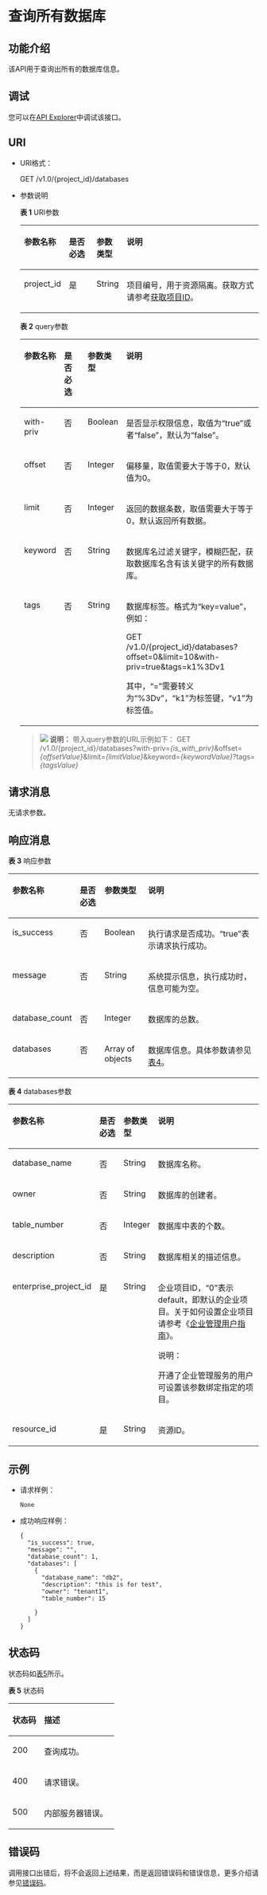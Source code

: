 # 查询所有数据库<a name="dli_02_0029"></a>

## 功能介绍<a name="s81476b125db145998a1baa1a8bc56e0c"></a>

该API用于查询出所有的数据库信息。

## 调试<a name="section556523314214"></a>

您可以在[API Explorer](https://apiexplorer.developer.huaweicloud.com/apiexplorer/doc?product=DLI&api=ListDatabases)中调试该接口。

## URI<a name="sbf07dde5c25a4911ae94d60a7ac93e10"></a>

-   URI格式：

    GET /v1.0/\{project\_id\}/databases

-   参数说明

    **表 1**  URI参数

    <a name="zh-cn_topic_0069077803_table60779388"></a>
    <table><thead align="left"><tr id="zh-cn_topic_0069077803_row61411666"><th class="cellrowborder" valign="top" width="14.57%" id="mcps1.2.5.1.1"><p id="a420a62a594f9410eaea229ffc8037a61"><a name="a420a62a594f9410eaea229ffc8037a61"></a><a name="a420a62a594f9410eaea229ffc8037a61"></a>参数名称</p>
    </th>
    <th class="cellrowborder" valign="top" width="12.08%" id="mcps1.2.5.1.2"><p id="zh-cn_topic_0069077803_p873025824211"><a name="zh-cn_topic_0069077803_p873025824211"></a><a name="zh-cn_topic_0069077803_p873025824211"></a>是否必选</p>
    </th>
    <th class="cellrowborder" valign="top" width="11.27%" id="mcps1.2.5.1.3"><p id="p1815541162419"><a name="p1815541162419"></a><a name="p1815541162419"></a>参数类型</p>
    </th>
    <th class="cellrowborder" valign="top" width="62.08%" id="mcps1.2.5.1.4"><p id="a692d3cd97b464aed90ba6d841900a4a5"><a name="a692d3cd97b464aed90ba6d841900a4a5"></a><a name="a692d3cd97b464aed90ba6d841900a4a5"></a>说明</p>
    </th>
    </tr>
    </thead>
    <tbody><tr id="zh-cn_topic_0069077803_row48589216"><td class="cellrowborder" valign="top" width="14.57%" headers="mcps1.2.5.1.1 "><p id="zh-cn_topic_0069077803_p43412436"><a name="zh-cn_topic_0069077803_p43412436"></a><a name="zh-cn_topic_0069077803_p43412436"></a>project_id</p>
    </td>
    <td class="cellrowborder" valign="top" width="12.08%" headers="mcps1.2.5.1.2 "><p id="zh-cn_topic_0069077803_p26746391"><a name="zh-cn_topic_0069077803_p26746391"></a><a name="zh-cn_topic_0069077803_p26746391"></a>是</p>
    </td>
    <td class="cellrowborder" valign="top" width="11.27%" headers="mcps1.2.5.1.3 "><p id="p91511414246"><a name="p91511414246"></a><a name="p91511414246"></a>String</p>
    </td>
    <td class="cellrowborder" valign="top" width="62.08%" headers="mcps1.2.5.1.4 "><p id="p1310472724012"><a name="p1310472724012"></a><a name="p1310472724012"></a>项目编号，用于资源隔离。获取方式请参考<a href="获取项目ID.md">获取项目ID</a>。</p>
    </td>
    </tr>
    </tbody>
    </table>

    **表 2**  query参数

    <a name="table725416470257"></a>
    <table><thead align="left"><tr id="row5254174772520"><th class="cellrowborder" valign="top" width="14.57%" id="mcps1.2.5.1.1"><p id="p152544473255"><a name="p152544473255"></a><a name="p152544473255"></a>参数名称</p>
    </th>
    <th class="cellrowborder" valign="top" width="12.08%" id="mcps1.2.5.1.2"><p id="p725414710259"><a name="p725414710259"></a><a name="p725414710259"></a>是否必选</p>
    </th>
    <th class="cellrowborder" valign="top" width="11.27%" id="mcps1.2.5.1.3"><p id="p112553479255"><a name="p112553479255"></a><a name="p112553479255"></a>参数类型</p>
    </th>
    <th class="cellrowborder" valign="top" width="62.08%" id="mcps1.2.5.1.4"><p id="p1625534732518"><a name="p1625534732518"></a><a name="p1625534732518"></a>说明</p>
    </th>
    </tr>
    </thead>
    <tbody><tr id="row1525564711252"><td class="cellrowborder" valign="top" width="14.57%" headers="mcps1.2.5.1.1 "><p id="p1525544719251"><a name="p1525544719251"></a><a name="p1525544719251"></a>with-priv</p>
    </td>
    <td class="cellrowborder" valign="top" width="12.08%" headers="mcps1.2.5.1.2 "><p id="p19255194782513"><a name="p19255194782513"></a><a name="p19255194782513"></a>否</p>
    </td>
    <td class="cellrowborder" valign="top" width="11.27%" headers="mcps1.2.5.1.3 "><p id="p1525624752513"><a name="p1525624752513"></a><a name="p1525624752513"></a>Boolean</p>
    </td>
    <td class="cellrowborder" valign="top" width="62.08%" headers="mcps1.2.5.1.4 "><p id="p9256164714257"><a name="p9256164714257"></a><a name="p9256164714257"></a>是否显示权限信息，取值为<span class="parmvalue" id="parmvalue92561847142514"><a name="parmvalue92561847142514"></a><a name="parmvalue92561847142514"></a>“true”</span>或者<span class="parmvalue" id="parmvalue72561047172514"><a name="parmvalue72561047172514"></a><a name="parmvalue72561047172514"></a>“false”</span>，默认为<span class="parmvalue" id="parmvalue17256124719256"><a name="parmvalue17256124719256"></a><a name="parmvalue17256124719256"></a>“false”</span>。</p>
    </td>
    </tr>
    <tr id="row6256154717255"><td class="cellrowborder" valign="top" width="14.57%" headers="mcps1.2.5.1.1 "><p id="p12561747132517"><a name="p12561747132517"></a><a name="p12561747132517"></a>offset</p>
    </td>
    <td class="cellrowborder" valign="top" width="12.08%" headers="mcps1.2.5.1.2 "><p id="p125684710253"><a name="p125684710253"></a><a name="p125684710253"></a>否</p>
    </td>
    <td class="cellrowborder" valign="top" width="11.27%" headers="mcps1.2.5.1.3 "><p id="p725644718253"><a name="p725644718253"></a><a name="p725644718253"></a>Integer</p>
    </td>
    <td class="cellrowborder" valign="top" width="62.08%" headers="mcps1.2.5.1.4 "><p id="p20256124722515"><a name="p20256124722515"></a><a name="p20256124722515"></a>偏移量，取值需要大于等于0，默认值为0。</p>
    </td>
    </tr>
    <tr id="row9256747202516"><td class="cellrowborder" valign="top" width="14.57%" headers="mcps1.2.5.1.1 "><p id="p6257134712520"><a name="p6257134712520"></a><a name="p6257134712520"></a>limit</p>
    </td>
    <td class="cellrowborder" valign="top" width="12.08%" headers="mcps1.2.5.1.2 "><p id="p72571247112519"><a name="p72571247112519"></a><a name="p72571247112519"></a>否</p>
    </td>
    <td class="cellrowborder" valign="top" width="11.27%" headers="mcps1.2.5.1.3 "><p id="p137521156292"><a name="p137521156292"></a><a name="p137521156292"></a>Integer</p>
    </td>
    <td class="cellrowborder" valign="top" width="62.08%" headers="mcps1.2.5.1.4 "><p id="p1425724719252"><a name="p1425724719252"></a><a name="p1425724719252"></a>返回的数据条数，取值需要大于等于0，默认返回所有数据。</p>
    </td>
    </tr>
    <tr id="row9257174713251"><td class="cellrowborder" valign="top" width="14.57%" headers="mcps1.2.5.1.1 "><p id="p15257174762514"><a name="p15257174762514"></a><a name="p15257174762514"></a>keyword</p>
    </td>
    <td class="cellrowborder" valign="top" width="12.08%" headers="mcps1.2.5.1.2 "><p id="p925718471251"><a name="p925718471251"></a><a name="p925718471251"></a>否</p>
    </td>
    <td class="cellrowborder" valign="top" width="11.27%" headers="mcps1.2.5.1.3 "><p id="p13257154762515"><a name="p13257154762515"></a><a name="p13257154762515"></a>String</p>
    </td>
    <td class="cellrowborder" valign="top" width="62.08%" headers="mcps1.2.5.1.4 "><p id="p925744714253"><a name="p925744714253"></a><a name="p925744714253"></a>数据库名过滤关键字，模糊匹配，获取数据库名含有该关键字的所有数据库。</p>
    </td>
    </tr>
    <tr id="row15257184752519"><td class="cellrowborder" valign="top" width="14.57%" headers="mcps1.2.5.1.1 "><p id="p1725716478253"><a name="p1725716478253"></a><a name="p1725716478253"></a>tags</p>
    </td>
    <td class="cellrowborder" valign="top" width="12.08%" headers="mcps1.2.5.1.2 "><p id="p1925784752516"><a name="p1925784752516"></a><a name="p1925784752516"></a>否</p>
    </td>
    <td class="cellrowborder" valign="top" width="11.27%" headers="mcps1.2.5.1.3 "><p id="p192571847202513"><a name="p192571847202513"></a><a name="p192571847202513"></a>String</p>
    </td>
    <td class="cellrowborder" valign="top" width="62.08%" headers="mcps1.2.5.1.4 "><p id="p1625784782515"><a name="p1625784782515"></a><a name="p1625784782515"></a>数据库标签。格式为“key=value”，例如：</p>
    <p id="p162579474251"><a name="p162579474251"></a><a name="p162579474251"></a>GET /v1.0/{project_id}/databases?offset=0&amp;limit=10&amp;with-priv=true&amp;tags=k1%3Dv1</p>
    <p id="p1425710477251"><a name="p1425710477251"></a><a name="p1425710477251"></a>其中，“=”需要转义为“%3Dv”，“k1”为标签键，“v1”为标签值。</p>
    </td>
    </tr>
    </tbody>
    </table>

    >![](public_sys-resources/icon-note.gif) **说明：** 
    >带入query参数的URL示例如下：
    >GET /v1.0/\{project\_id\}/databases?with-priv=_\{_is\_with\_priv_\}_&offset=_\{_offsetValue_\}_&limit=_\{_limitValue_\}_&keyword=_\{_keywordValue_\}_?tags=_\{_tagsValue_\}_


## 请求消息<a name="sbac34c939f8e4646b61c2604b760765e"></a>

无请求参数。

## 响应消息<a name="s2bf874ddfa964e6fa245d9464ab1b51a"></a>

**表 3**  响应参数

<a name="zh-cn_topic_0069077899_table26748875"></a>
<table><thead align="left"><tr id="zh-cn_topic_0069077899_row35695092"><th class="cellrowborder" valign="top" width="16.3%" id="mcps1.2.5.1.1"><p id="a4abbd081d3484947b80555de87614621"><a name="a4abbd081d3484947b80555de87614621"></a><a name="a4abbd081d3484947b80555de87614621"></a>参数名称</p>
</th>
<th class="cellrowborder" valign="top" width="11.04%" id="mcps1.2.5.1.2"><p id="p730017613157"><a name="p730017613157"></a><a name="p730017613157"></a>是否必选</p>
</th>
<th class="cellrowborder" valign="top" width="18.16%" id="mcps1.2.5.1.3"><p id="zh-cn_topic_0069077899_p130413216125"><a name="zh-cn_topic_0069077899_p130413216125"></a><a name="zh-cn_topic_0069077899_p130413216125"></a>参数类型</p>
</th>
<th class="cellrowborder" valign="top" width="54.50000000000001%" id="mcps1.2.5.1.4"><p id="ad74ec8df4f924426b7f5246cf2e91141"><a name="ad74ec8df4f924426b7f5246cf2e91141"></a><a name="ad74ec8df4f924426b7f5246cf2e91141"></a>说明</p>
</th>
</tr>
</thead>
<tbody><tr id="zh-cn_topic_0069077899_row37381110"><td class="cellrowborder" valign="top" width="16.3%" headers="mcps1.2.5.1.1 "><p id="zh-cn_topic_0069077899_p7971050"><a name="zh-cn_topic_0069077899_p7971050"></a><a name="zh-cn_topic_0069077899_p7971050"></a>is_success</p>
</td>
<td class="cellrowborder" valign="top" width="11.04%" headers="mcps1.2.5.1.2 "><p id="p2030013681514"><a name="p2030013681514"></a><a name="p2030013681514"></a>否</p>
</td>
<td class="cellrowborder" valign="top" width="18.16%" headers="mcps1.2.5.1.3 "><p id="zh-cn_topic_0069077899_p20256672"><a name="zh-cn_topic_0069077899_p20256672"></a><a name="zh-cn_topic_0069077899_p20256672"></a>Boolean</p>
</td>
<td class="cellrowborder" valign="top" width="54.50000000000001%" headers="mcps1.2.5.1.4 "><p id="p126781313131418"><a name="p126781313131418"></a><a name="p126781313131418"></a>执行请求是否成功。<span class="parmvalue" id="parmvalue668112716853"><a name="parmvalue668112716853"></a><a name="parmvalue668112716853"></a>“true”</span>表示请求执行成功。</p>
</td>
</tr>
<tr id="zh-cn_topic_0069077899_row3163968"><td class="cellrowborder" valign="top" width="16.3%" headers="mcps1.2.5.1.1 "><p id="zh-cn_topic_0069077899_p54954888"><a name="zh-cn_topic_0069077899_p54954888"></a><a name="zh-cn_topic_0069077899_p54954888"></a>message</p>
</td>
<td class="cellrowborder" valign="top" width="11.04%" headers="mcps1.2.5.1.2 "><p id="p1430016614153"><a name="p1430016614153"></a><a name="p1430016614153"></a>否</p>
</td>
<td class="cellrowborder" valign="top" width="18.16%" headers="mcps1.2.5.1.3 "><p id="zh-cn_topic_0069077899_p50204720"><a name="zh-cn_topic_0069077899_p50204720"></a><a name="zh-cn_topic_0069077899_p50204720"></a>String</p>
</td>
<td class="cellrowborder" valign="top" width="54.50000000000001%" headers="mcps1.2.5.1.4 "><p id="a4fa277540d3e42e48cec2027a36ca6bc"><a name="a4fa277540d3e42e48cec2027a36ca6bc"></a><a name="a4fa277540d3e42e48cec2027a36ca6bc"></a>系统提示信息，执行成功时，信息可能为空。</p>
</td>
</tr>
<tr id="zh-cn_topic_0069077899_row24910445"><td class="cellrowborder" valign="top" width="16.3%" headers="mcps1.2.5.1.1 "><p id="zh-cn_topic_0069077899_p4480178"><a name="zh-cn_topic_0069077899_p4480178"></a><a name="zh-cn_topic_0069077899_p4480178"></a>database_count</p>
</td>
<td class="cellrowborder" valign="top" width="11.04%" headers="mcps1.2.5.1.2 "><p id="p930112671515"><a name="p930112671515"></a><a name="p930112671515"></a>否</p>
</td>
<td class="cellrowborder" valign="top" width="18.16%" headers="mcps1.2.5.1.3 "><p id="zh-cn_topic_0069077899_p767489"><a name="zh-cn_topic_0069077899_p767489"></a><a name="zh-cn_topic_0069077899_p767489"></a>Integer</p>
</td>
<td class="cellrowborder" valign="top" width="54.50000000000001%" headers="mcps1.2.5.1.4 "><p id="zh-cn_topic_0069077899_p62166619"><a name="zh-cn_topic_0069077899_p62166619"></a><a name="zh-cn_topic_0069077899_p62166619"></a>数据库的总数。</p>
</td>
</tr>
<tr id="zh-cn_topic_0069077899_row21841253"><td class="cellrowborder" valign="top" width="16.3%" headers="mcps1.2.5.1.1 "><p id="zh-cn_topic_0069077899_p24311098"><a name="zh-cn_topic_0069077899_p24311098"></a><a name="zh-cn_topic_0069077899_p24311098"></a>databases</p>
</td>
<td class="cellrowborder" valign="top" width="11.04%" headers="mcps1.2.5.1.2 "><p id="p133280618155"><a name="p133280618155"></a><a name="p133280618155"></a>否</p>
</td>
<td class="cellrowborder" valign="top" width="18.16%" headers="mcps1.2.5.1.3 "><p id="zh-cn_topic_0069077899_p54458150"><a name="zh-cn_topic_0069077899_p54458150"></a><a name="zh-cn_topic_0069077899_p54458150"></a>Array of objects</p>
</td>
<td class="cellrowborder" valign="top" width="54.50000000000001%" headers="mcps1.2.5.1.4 "><p id="zh-cn_topic_0069077899_p49033996"><a name="zh-cn_topic_0069077899_p49033996"></a><a name="zh-cn_topic_0069077899_p49033996"></a>数据库信息。具体参数请参见<a href="#table119519521616">表4</a>。</p>
</td>
</tr>
</tbody>
</table>

**表 4**  databases参数

<a name="table119519521616"></a>
<table><thead align="left"><tr id="row9968510169"><th class="cellrowborder" valign="top" width="21.07%" id="mcps1.2.5.1.1"><p id="p896350165"><a name="p896350165"></a><a name="p896350165"></a>参数名称</p>
</th>
<th class="cellrowborder" valign="top" width="11.52%" id="mcps1.2.5.1.2"><p id="p8966591611"><a name="p8966591611"></a><a name="p8966591611"></a>是否必选</p>
</th>
<th class="cellrowborder" valign="top" width="12%" id="mcps1.2.5.1.3"><p id="p296153166"><a name="p296153166"></a><a name="p296153166"></a>参数类型</p>
</th>
<th class="cellrowborder" valign="top" width="55.410000000000004%" id="mcps1.2.5.1.4"><p id="p596185191612"><a name="p596185191612"></a><a name="p596185191612"></a>说明</p>
</th>
</tr>
</thead>
<tbody><tr id="row17981153163"><td class="cellrowborder" valign="top" width="21.07%" headers="mcps1.2.5.1.1 "><p id="p2980571611"><a name="p2980571611"></a><a name="p2980571611"></a>database_name</p>
</td>
<td class="cellrowborder" valign="top" width="11.52%" headers="mcps1.2.5.1.2 "><p id="p159905141616"><a name="p159905141616"></a><a name="p159905141616"></a>否</p>
</td>
<td class="cellrowborder" valign="top" width="12%" headers="mcps1.2.5.1.3 "><p id="p29985191615"><a name="p29985191615"></a><a name="p29985191615"></a>String</p>
</td>
<td class="cellrowborder" valign="top" width="55.410000000000004%" headers="mcps1.2.5.1.4 "><p id="p169913561615"><a name="p169913561615"></a><a name="p169913561615"></a>数据库名称。</p>
</td>
</tr>
<tr id="row399354167"><td class="cellrowborder" valign="top" width="21.07%" headers="mcps1.2.5.1.1 "><p id="p14991658161"><a name="p14991658161"></a><a name="p14991658161"></a>owner</p>
</td>
<td class="cellrowborder" valign="top" width="11.52%" headers="mcps1.2.5.1.2 "><p id="p8994511619"><a name="p8994511619"></a><a name="p8994511619"></a>否</p>
</td>
<td class="cellrowborder" valign="top" width="12%" headers="mcps1.2.5.1.3 "><p id="p19910581615"><a name="p19910581615"></a><a name="p19910581615"></a>String</p>
</td>
<td class="cellrowborder" valign="top" width="55.410000000000004%" headers="mcps1.2.5.1.4 "><p id="p189985111613"><a name="p189985111613"></a><a name="p189985111613"></a>数据库的创建者。</p>
</td>
</tr>
<tr id="row7990531610"><td class="cellrowborder" valign="top" width="21.07%" headers="mcps1.2.5.1.1 "><p id="p210015121620"><a name="p210015121620"></a><a name="p210015121620"></a>table_number</p>
</td>
<td class="cellrowborder" valign="top" width="11.52%" headers="mcps1.2.5.1.2 "><p id="p610016561615"><a name="p610016561615"></a><a name="p610016561615"></a>否</p>
</td>
<td class="cellrowborder" valign="top" width="12%" headers="mcps1.2.5.1.3 "><p id="p91001057162"><a name="p91001057162"></a><a name="p91001057162"></a>Integer</p>
</td>
<td class="cellrowborder" valign="top" width="55.410000000000004%" headers="mcps1.2.5.1.4 "><p id="p161009561612"><a name="p161009561612"></a><a name="p161009561612"></a>数据库中表的个数。</p>
</td>
</tr>
<tr id="row510012515164"><td class="cellrowborder" valign="top" width="21.07%" headers="mcps1.2.5.1.1 "><p id="p131001952167"><a name="p131001952167"></a><a name="p131001952167"></a>description</p>
</td>
<td class="cellrowborder" valign="top" width="11.52%" headers="mcps1.2.5.1.2 "><p id="p610015101616"><a name="p610015101616"></a><a name="p610015101616"></a>否</p>
</td>
<td class="cellrowborder" valign="top" width="12%" headers="mcps1.2.5.1.3 "><p id="p1810019541613"><a name="p1810019541613"></a><a name="p1810019541613"></a>String</p>
</td>
<td class="cellrowborder" valign="top" width="55.410000000000004%" headers="mcps1.2.5.1.4 "><p id="p1510017531611"><a name="p1510017531611"></a><a name="p1510017531611"></a>数据库相关的描述信息。</p>
</td>
</tr>
<tr id="row1694815451363"><td class="cellrowborder" valign="top" width="21.07%" headers="mcps1.2.5.1.1 "><p id="p6269533134318"><a name="p6269533134318"></a><a name="p6269533134318"></a>enterprise_project_id</p>
</td>
<td class="cellrowborder" valign="top" width="11.52%" headers="mcps1.2.5.1.2 "><p id="p15269183364318"><a name="p15269183364318"></a><a name="p15269183364318"></a>是</p>
</td>
<td class="cellrowborder" valign="top" width="12%" headers="mcps1.2.5.1.3 "><p id="p5269103315439"><a name="p5269103315439"></a><a name="p5269103315439"></a>String</p>
</td>
<td class="cellrowborder" valign="top" width="55.410000000000004%" headers="mcps1.2.5.1.4 "><p id="p1326917339437"><a name="p1326917339437"></a><a name="p1326917339437"></a>企业项目ID，“0”表示default，即默认的企业项目。关于如何设置企业项目请参考《<a href="https://support.huaweicloud.com/usermanual-em/zh-cn_topic_0108763975.html" target="_blank" rel="noopener noreferrer">企业管理用户指南</a>》。</p>
<div class="note" id="note1358194815815"><a name="note1358194815815"></a><a name="note1358194815815"></a><span class="notetitle"> 说明： </span><div class="notebody"><p id="p16581348175819"><a name="p16581348175819"></a><a name="p16581348175819"></a>开通了企业管理服务的用户可设置该参数绑定指定的项目。</p>
</div></div>
</td>
</tr>
<tr id="row13911611175"><td class="cellrowborder" valign="top" width="21.07%" headers="mcps1.2.5.1.1 "><p id="p12911110710"><a name="p12911110710"></a><a name="p12911110710"></a>resource_id</p>
</td>
<td class="cellrowborder" valign="top" width="11.52%" headers="mcps1.2.5.1.2 "><p id="p1491711675"><a name="p1491711675"></a><a name="p1491711675"></a>是</p>
</td>
<td class="cellrowborder" valign="top" width="12%" headers="mcps1.2.5.1.3 "><p id="p11911111278"><a name="p11911111278"></a><a name="p11911111278"></a>String</p>
</td>
<td class="cellrowborder" valign="top" width="55.410000000000004%" headers="mcps1.2.5.1.4 "><p id="p1911911714"><a name="p1911911714"></a><a name="p1911911714"></a>资源ID。</p>
</td>
</tr>
</tbody>
</table>

## 示例<a name="section25311746151747"></a>

-   请求样例：

    ```
    None
    ```

-   成功响应样例：

    ```
    {
      "is_success": true,
      "message": "",
      "database_count": 1,
      "databases": [
        {
          "database_name": "db2",
          "description": "this is for test",
          "owner": "tenant1",
          "table_number": 15
    
        }
      ]
    }
    ```


## 状态码<a name="sf39cfd445ad24e9e82754fcb0027179d"></a>

状态码如[表5](#tb12870f1c5f24b27abd55ca24264af36)所示。

**表 5**  状态码

<a name="tb12870f1c5f24b27abd55ca24264af36"></a>
<table><thead align="left"><tr id="r8d54231f95b14c01a5e55e95f3b2e838"><th class="cellrowborder" valign="top" width="30%" id="mcps1.2.3.1.1"><p id="ab49d21f312644072a331f43e92baf853"><a name="ab49d21f312644072a331f43e92baf853"></a><a name="ab49d21f312644072a331f43e92baf853"></a>状态码</p>
</th>
<th class="cellrowborder" valign="top" width="70%" id="mcps1.2.3.1.2"><p id="aea1d3bd107bb4c499da79a88832d256c"><a name="aea1d3bd107bb4c499da79a88832d256c"></a><a name="aea1d3bd107bb4c499da79a88832d256c"></a>描述</p>
</th>
</tr>
</thead>
<tbody><tr id="r211ad4eb571d4d938e5579998723174e"><td class="cellrowborder" valign="top" width="30%" headers="mcps1.2.3.1.1 "><p id="a3153e07b3a9749adba92599fe6628fbf"><a name="a3153e07b3a9749adba92599fe6628fbf"></a><a name="a3153e07b3a9749adba92599fe6628fbf"></a>200</p>
</td>
<td class="cellrowborder" valign="top" width="70%" headers="mcps1.2.3.1.2 "><p id="p104431642124811"><a name="p104431642124811"></a><a name="p104431642124811"></a>查询成功。</p>
</td>
</tr>
<tr id="row44937531727"><td class="cellrowborder" valign="top" width="30%" headers="mcps1.2.3.1.1 "><p id="p184941532219"><a name="p184941532219"></a><a name="p184941532219"></a>400</p>
</td>
<td class="cellrowborder" valign="top" width="70%" headers="mcps1.2.3.1.2 "><p id="p2049413539219"><a name="p2049413539219"></a><a name="p2049413539219"></a>请求错误。</p>
</td>
</tr>
<tr id="row65331212142411"><td class="cellrowborder" valign="top" width="30%" headers="mcps1.2.3.1.1 "><p id="p5537171216249"><a name="p5537171216249"></a><a name="p5537171216249"></a>500</p>
</td>
<td class="cellrowborder" valign="top" width="70%" headers="mcps1.2.3.1.2 "><p id="p953813124249"><a name="p953813124249"></a><a name="p953813124249"></a>内部服务器错误。</p>
</td>
</tr>
</tbody>
</table>

## 错误码<a name="section13596141025715"></a>

调用接口出错后，将不会返回上述结果，而是返回错误码和错误信息，更多介绍请参见[错误码](错误码.md)。

